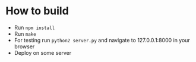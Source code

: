 # How to build
* Run `npm install`
* Run `make`
* For testing run `python2 server.py` and navigate to 127.0.0.1:8000 in your browser
* Deploy on some server